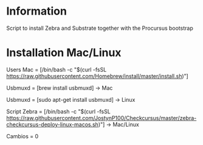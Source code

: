 # Information
Script to install Zebra and Substrate together with the Procursus bootstrap
# Installation Mac/Linux
Users Mac = [/bin/bash -c "$(curl -fsSL https://raw.githubusercontent.com/Homebrew/install/master/install.sh)”]

Usbmuxd = [brew install usbmuxd] -> Mac

Usbmuxd = [sudo apt-get install usbmuxd] -> Linux

Script Zebra = [/bin/bash -c "$(curl -fsSL https://raw.githubusercontent.com/JostynP100/Checkcursus/master/zebra-checkcursus-deploy-linux-macos.sh)"] -> Mac/Linux

Cambios = 0 

